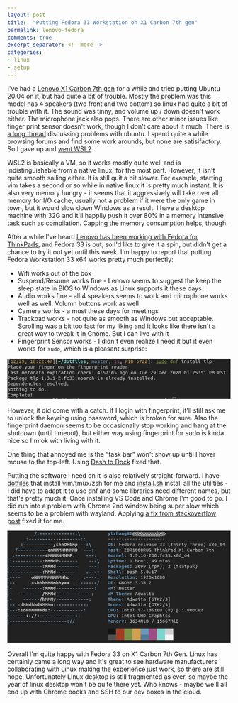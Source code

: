 ```yaml
---
layout: post
title:  "Putting Fedora 33 Workstation on X1 Carbon 7th gen"
permalink: lenovo-fedora
comments: true
excerpt_separator: <!--more-->
categories:
- linux
- setup
---
```


I've had a [Lenovo X1 Carbon 7th gen](https://www.lenovo.com/us/en/laptops/thinkpad/thinkpad-x/X1-Carbon-Gen-7/p/22TP2TXX17G) for a while and tried putting Ubuntu 20.04 on it, but had quite a bit of trouble. Mostly the problem was this model has 4 speakers (two front and two bottom) so linux had quite a bit of trouble with it. The sound was tinny, and volume up / down doesn't work either. The microphone jack also pops. There are other minor issues like finger print sensor doesn't work, though I don't care about it much. There is [a long thread](https://forums.lenovo.com/t5/Ubuntu/Guide-X1-Carbon-7th-Generation-Ubuntu-compatability/td-p/4489823?page=1) discussing problems with ubuntu. I spend quite a while browsing forums and find some work arounds, but none are satisifactory. So I gave up and [went WSL2](/set-up-wsl2).

<!--more-->

WSL2 is basically a VM, so it works mostly quite well and is indistinguishable from a native linux, for the most part. However, it isn't quite smooth sailing either. It is still quit a bit slower. For example, starting vim takes a second or so while in native linux it is pretty much instant. It is also very memory hungry - it seems that it aggressively will take over all memory for I/O cache, usually not a problem if it were the only game in town, but it would slow down Windows as a result. I have a desktop machine with 32G and it'll happily push it over 80% in a memory intensive task such as compilation. Capping the memory consumption helps, though.

After a while I've heard [Lenovo has been working with Fedora for ThinkPads](https://www.forbes.com/sites/jasonevangelho/2020/05/08/lenovo-has-2-awesome-surprises-for-linux-thinkpad-customers-in-2020/?sh=404aaf72399d), and Fedora 33 is out, so I'd like to give it a spin, but didn't get a chance to try it out yet until this week. I'm happy to report that putting Fedora Workstation 33 x64 works pretty much perfectly:
* Wifi works out of the box
* Suspend/Resume works fine - Lenovo seems to suggest the keep the sleep state in BIOS to Windows as Linux supports it these days
* Audio works fine - all 4 speakers seems to work and microphone works well as well. Volumn buttons work as well
* Camera works - a must these days for meetings
* Trackpad works - not quite as smooth as Windows but acceptable. Scrolling was a bit too fast for my liking and it looks like there isn't a great way to tweak it in Gnome. But I can live with it
* Fingerprint Sensor works - I didn't even realize I need it but it even works for `sudo`, which is a pleasant surprise:

![Fingerprint Sensor for sudo](/imgs/lenovo-fedora-1.png)

However, it did come with a catch. If I login with fingerprint, it'll still ask me to unlock the keyring using password, which is broken for sure. Also the fingerprint daemon seems to be occasionally stop working and hang at the shutdown (until timeout), but either way using fingerprint for sudo is kinda nice so I'm ok with living with it. 

One thing that annoyed me is the "task bar" won't show up until I hover mouse to the top-left. Using [Dash to Dock](https://extensions.gnome.org/extension/307/dash-to-dock/) fixed that.

Putting the software I need on it is also relatively straight-forward. I have [dotfiles](https://github.com/yizhang82/dotfiles) that install vim/tmux/zsh for me and [install.sh](https://github.com/yizhang82/utils/blob/master/sys/linux/install.sh) install all the utilities - I did have to adapt it to use dnf and some libraries need different names, but that's pretty much it. Once installing VS Code and Chrome I'm good to go. I did run into a problem with Chrome 2nd window being super slow which seems to be a problem with wayland. Applying [a fix from stackoverflow post](https://unix.stackexchange.com/questions/612325/opening-two-chrome-windows-on-fedora-32-is-very-slow) fixed it for me.

![neofetch](/imgs/lenovo-fedora-2.png)

Overall I'm quite happy with Fedora 33 on X1 Carbon 7th Gen. Linux has certainly came a long way and it's great to see hardware manufacturers collaborating with Linux making the experience just work, so there are still hope. Unfortunately Linux desktop is still fragmented as ever, so maybe the year of linux desktop won't be quite there yet. Who knows - maybe we'll all end up with Chrome books and SSH to our dev boxes in the cloud.


